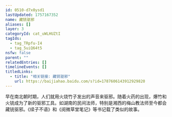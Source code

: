 ```yaml
---
id: 0510-d7x0ysd1
lastUpdated: 1757167352
name: 藏铳驱邪
aliases: []
layer: 3
categoryId: cat_uWLHUZtI
tagIds:
  - tag_TRpfu-I4
  - tag_5uiQ64t5
nsfw: false
parent: ""
relatedEntries: []
timelineEvents: []
titledLinks:
  - title: "相关链接: 藏铳驱邪"
    url: https://baijiahao.baidu.com/s?id=1787606143912929820
---
```


早在南北朝时期，人们就用火烧竹子发出的声音来驱邪。随着火药的出现，爆竹和火铳成为了新的驱邪工具。如湖南的民间法师，特别是湘西的梅山教法师至今都会藏铳驱邪。《续子不语》和《阅微草堂笔记》等书记载了类似的故事。